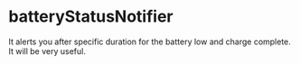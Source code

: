 # batteryStatusNotifier

It alerts you after specific duration for the battery low and charge complete.
It will be very useful.
